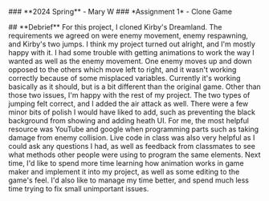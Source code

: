 \### \*\*2024 Spring\*\* - Mary W \### \*Assignment 1\* - Clone Game

\## \*\*Debrief\*\* For this project, I cloned Kirby's Dreamland. The
requirements we agreed on were enemy movement, enemy respawning, and
Kirby's two jumps. I think my project turned out alright, and I'm mostly
happy with it. I had some trouble with getting animations to work the
way I wanted as well as the enemy movement. One enemy moves up and down
opposed to the others which move left to right, and it wasn't working
correctly because of some misplaced variables. Currently it's working
basically as it should, but is a bit different than the original game.
Other than those two issues, I'm happy with the rest of my project. The
two types of jumping felt correct, and I added the air attack as well.
There were a few minor bits of polish I would have liked to add, such as
preventing the black background from showing and adding heath UI. For
me, the most helpful resource was YouTube and google when programming
parts such as taking damage from enemy collision. Live code in class was
also very helpful as I could ask any questions I had, as well as
feedback from classmates to see what methods other people were using to
program the same elements. Next time, I'd like to spend more time
learning how animation works in game maker and implement it into my
project, as well as some editing to the game's feel. I'd also like to
manage my time better, and spend much less time trying to fix small
unimportant issues.
